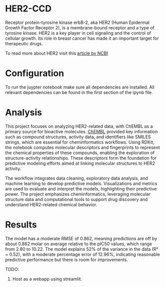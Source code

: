 # HER2-CCD

Receptor protein-tyrosine kinase erbB-2, aka HER2 (Human Epidermal Growth Factor Receptor 2), is a membrane-bound receptor and a type of tyrosine kinase.
HER2 is a key player in cell signaling and the control of cellular growth. Its role in breast cancer has made it an important target for therapeutic drugs.

To read more about HER2 visit this [article by NCBI](https://pmc.ncbi.nlm.nih.gov/articles/PMC4170925/)

# Configuration
To run the juypter notebook make sure all dependencies are installed. All relevant dependencies can be found in the first section of the ipynb file. 

# Analysis

This project focuses on analyzing HER2-related data, with ChEMBL as a primary source for bioactive molecules. [ChEMBL](https://www.ebi.ac.uk/chembl/) provided key information such as compound structures, activity data, and identifiers like SMILES strings, which are essential for cheminformatics workflows. Using RDKit, the notebook computes molecular descriptors and fingerprints to represent the chemical properties of these compounds, enabling the exploration of structure-activity relationships. These descriptors form the foundation for predictive modeling efforts aimed at linking molecular structures to HER2 activity.

The workflow integrates data cleaning, exploratory data analysis, and machine learning to develop predictive models. Visualizations and metrics are used to evaluate and interpret the models, highlighting their predictive power. The project emphasizes cheminformatics, leveraging molecular structure data and computational tools to support drug discovery and understand HER2-related chemical behavior.

# Results
The model has a moderate RMSE of 0.862, meaning predictions are off by about 0.862 molar on average relative to the pIC50 values, which range from 2.80 to 10.22. The model explains 52% of the variance in the data (R² = 0.52), with a moderate percentage error of 12.96%, indicating reasonable predictive performance but there is room for improvements.

TODO: 
1. Host as a webapp using streamlit.
